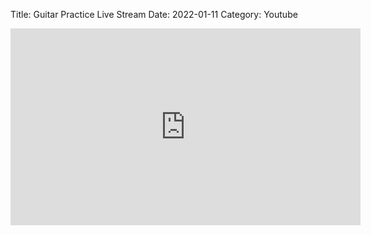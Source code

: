 Title: Guitar Practice Live Stream
Date: 2022-01-11
Category: Youtube

<iframe width="560" height="315" src="https://www.youtube.com/embed/lwHJDUvwYYs" title="YouTube video player" frameborder="0" allow="accelerometer; autoplay; clipboard-write; encrypted-media; gyroscope; picture-in-picture" allowfullscreen></iframe>

